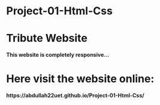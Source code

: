 # Project-01-Html-Css
<h1>Tribute Website</h1>
<p><b>This website is completely responsive...</b></p>
<h1>Here visit the website online:</h1>  
<p><b>https://abdullah22uet.github.io/Project-01-Html-Css/</b></p>
